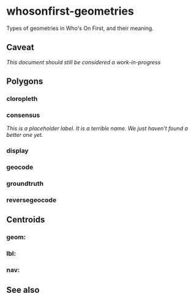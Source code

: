 # whosonfirst-geometries

Types of geometries in Who's On First, and their meaning.

## Caveat

_This document should still be considered a work-in-progress_

## Polygons

### cloropleth

### consensus

_This is a placeholder label. It is a terrible name. We just haven't found a better one yet._

### display

### geocode

### groundtruth

### reversegeocode

## Centroids

### geom:

### lbl:

### nav:

## See also
